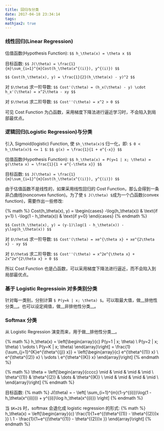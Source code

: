 ```yaml
---
title: 回归与分类
date: 2017-04-18 23:34:14
tags:
mathjax2: true
---
```

### 线性回归(Linear Regression)

估值函数(Hypothesis Function):
`$$ h_\theta(x) = \theta x $$`

目标函数:
`$$ J(\theta) = \frac{1}{m}\sum_{i=1}^{m}Cost(h_\theta(x^{(i)}), y^{(i)}) $$`

`$$ Cost(h_\theta(x), y) = \frac{1}{2}(h_\theta(x) - y)^2 $$`

对 `$\theta$` 求一阶导数:
`$$ Cost'(\theta) = (h_x(\theta) - y) \cdot h_x'(\theta) = x^2\theta - xy $$`

对 `$\theta$` 求二阶导数:
`$$ Cost''(\theta) = x^2 > 0 $$`

可见 Cost Function 为凸函数，采用梯度下降法进行逼近学习时，不会陷入到局部最优点。


### 逻辑回归(Logistic Regression)与分类

引入 Sigmoid(logistic) Function, 使 `$h_\theta(x)$` 归一化，即: `$ 0 < h_\theta(x)$ <= 1 $`:
`$$ g(x) = \frac{1}{1 + e^{-x}} $$`

估值函数(Hypothesis Function):
`$$ h_\theta(x) = P(y=1 | x; \theta) = g(\theta x) = \frac{1}{1 + e^{-\theta x}} $$`

目标函数:
`$$ J(\theta) = \frac{1}{m}\sum_{i=1}^{m}Cost(h_\theta(x^{(i)}), y^{(i)}) $$`

由于估值函数不是线性的，如果采用线性回归的 Cost Function，那么会得到一条非凸曲线(nonconvex function)。为了使 `$ J(\theta) $`成为一个凸函数(convex function)，需要作出一些修改:

{% math %}
Cost(h_\theta(x), y) = \begin{cases}
-\log(h_\theta(x))     & \text{if y=1} \\
-\log(1 - h_\theta(x)) & \text{if y=0}
\end{cases}
{% endmath %}

`$$ Cost(h_\theta(x), y) = (y-1)\log(1 - h_\theta(x)) - y\log(h_\theta(x)) $$`


对 `$\theta$` 求一阶导数:
`$$ Cost'(\theta) = xe^{\theta x} + xe^{2\theta x} - xy $$`

对 `$\theta$` 求二阶导数:
`$$ Cost''(\theta) = x^2e^{\theta x} + 2x^2e^{2\theta x} > 0 $$`

所以 Cost Function 也是凸函数，可以采用梯度下降法进行逼近，而不会陷入到局部最优点。

### 基于 Logistic Regressioin 对多类别分类

针对每一类别，分别计算 `$ P(y=k | x; \theta) $`。可以取最大值，做__排他性分类__。也可以设定阀值，做__非排他性分类__。

### Softmax 分类

从 Logistic Regression 演变而来，用于做__排他性分类__。

{% math %}
h_\theta(x) =
\left[\begin{array}{c}
  P(y=1 | x; \theta) \\ P(y=2 | x; \theta) \\ \vdots \\ P(y=K | x; \theta)
\end{array}\right] =
\frac{1}{\sum_{j=1}^{K}e^{\theta^{(j)} x}} =
\left[\begin{array}{c}
  e^{\theta^{(1)} x} \\ e^{\theta^{(2)} x} \\ \vdots \\ e^{\theta^{(K)} x}
\end{array}\right]
{% endmath %}

{% math %}
\theta =
\left[\begin{array}{cccc}
  \mid & \mid & \mid & \mid \\
  \theta^{(1)} & \theta^{(2)} & \dots & \theta^{(K)} \\
  \mid & \mid & \mid & \mid \\
\end{array}\right]
{% endmath %}

目标函数:
{% math %}
J(\theta) = -
\left[
  \sum_{i=1}^{m}(1-y^{(i)})\log(1 - h_\theta(x^{(i)})) + y^{(i)}\log h_\theta(x^{(i)})
\right]
{% endmath %}

当 `$K=2$` 时，softmax 会退化成 logistic regression 的形式:
{% math %}
h_\theta(x) =
\left[\begin{array}{c}
  \frac{1}{1+e^{(\theta^{(1)} - \theta^{(2)})x }} \\
  1 - \frac{1}{1+e^{(\theta^{(1)} - \theta^{(2)})x }}
\end{array}\right]
{% endmath %}
